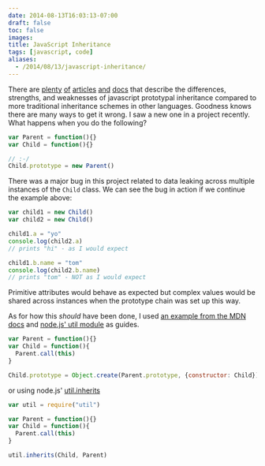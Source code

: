 ```yaml
---
date: 2014-08-13T16:03:13-07:00
draft: false
toc: false
images:
title: JavaScript Inheritance
tags: [javascript, code]
aliases:
  - /2014/08/13/javascript-inheritance/
---
```


There are [plenty][0] [of][1] [articles][2] [and][4] [docs][5] that describe the differences, strengths, and weaknesses of javascript prototypal inheritance compared to more traditional inheritance schemes in other languages. Goodness knows there are many ways to get it wrong. I saw a new one in a project recently. What happens when you do the following?

```javascript
var Parent = function(){}
var Child = function(){}

// :-/
Child.prototype = new Parent()
```

There was a major bug in this project related to data leaking across multiple instances of the `Child` class. We can see the bug in action if we continue the example above:

```javascript
var child1 = new Child()
var child2 = new Child()

child1.a = "yo"
console.log(child2.a)
// prints "hi" - as I would expect

child1.b.name = "tom"
console.log(child2.b.name)
// prints "tom" - NOT as I would expect
```

Primitive attributes would behave as expected but complex values would be shared across instances when the prototype chain was set up this way.

As for how this *should* have been done, I used [an example from the MDN docs][5] and [node.js' util module][6] as guides.

```javascript
var Parent = function(){}
var Child = function(){
  Parent.call(this)
}

Child.prototype = Object.create(Parent.prototype, {constructor: Child})

```

or using node.js' [util.inherits][7]

```javascript
var util = require("util")

var Parent = function(){}
var Child = function(){
  Parent.call(this)
}

util.inherits(Child, Parent)

```

[0]: https://developer.mozilla.org/en-US/docs/Web/JavaScript/Guide/Inheritance_and_the_prototype_chain
[1]: https://alexsexton.com/blog/2013/04/understanding-javascript-inheritance/
[2]: https://javascript.crockford.com/prototypal.html
[4]: https://developer.mozilla.org/en-US/docs/Web/JavaScript/Introduction_to_Object-Oriented_JavaScript
[5]: https://developer.mozilla.org/en-US/docs/Web/JavaScript/Reference/Global_Objects/Object/create#Classical_inheritance_with_Object.create
[6]: https://github.com/joyent/node/blob/v0.10.30-release/lib/util.js#L554
[7]: https://nodejs.org/docs/latest/api/util.html#util_util_inherits_constructor_superconstructor

